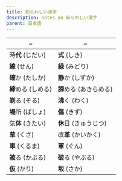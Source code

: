 ```yaml
---
title: 紛らわしい漢字
description: notes on 紛らわしい漢字
parent: 日本語
---
```


| ~             | ~               |
| ------------- | --------------- |
| 時**代** (じだい)  | **式** (しき)      |
| **線** (せん)    | **緑** (みどり)     |
| **確**か (たしか)  | **静**か (しずか)    |
| **締**める (しめる) | **諦**める (あきらめる) |
| **剃**る (そる)   | **沸**く (わく)     |
| **場**所 (ばしょ)  | **傷** (きず)      |
| 気**体** (きたい)  | **休**日 (きゅうじつ)  |
| **草** (くさ)    | 改**革** (かいかく)   |
| **車** (くるま)   | **軍** (ぐん)      |
| **被**る (かぶる)  | **破**る (やぶる)    |
| **仮** (かり) | **坂** (さか) |
